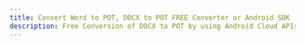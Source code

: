 ---title: Convert Word to POT, DOCX to POT FREE Converter or Android SDKdescription: Free Conversion of DOCX to POT by using Android Cloud APIs & SDKs. Also Create, Edit & Render Microsoft Word & OpenOffice documents in the Cloud.---